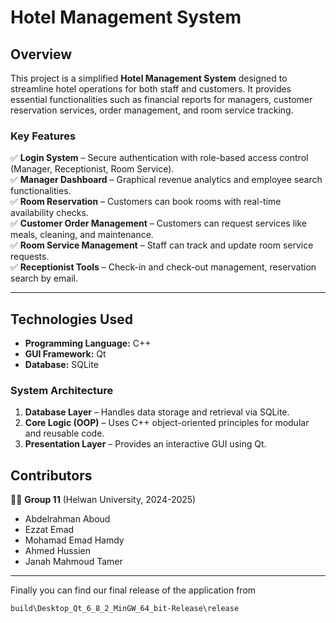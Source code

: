 # **Hotel Management System**

## **Overview**
This project is a simplified **Hotel Management System** designed to streamline hotel operations for both staff and customers. It provides essential functionalities such as financial reports for managers, customer reservation services, order management, and room service tracking.  

### **Key Features**
✅ **Login System** – Secure authentication with role-based access control (Manager, Receptionist, Room Service).  
✅ **Manager Dashboard** – Graphical revenue analytics and employee search functionalities.  
✅ **Room Reservation** – Customers can book rooms with real-time availability checks.  
✅ **Customer Order Management** – Customers can request services like meals, cleaning, and maintenance.  
✅ **Room Service Management** – Staff can track and update room service requests.  
✅ **Receptionist Tools** – Check-in and check-out management, reservation search by email.  

---

## **Technologies Used**
- **Programming Language:** C++  
- **GUI Framework:** Qt  
- **Database:** SQLite  

### **System Architecture**
1. **Database Layer** – Handles data storage and retrieval via SQLite.  
2. **Core Logic (OOP)** – Uses C++ object-oriented principles for modular and reusable code.  
3. **Presentation Layer** – Provides an interactive GUI using Qt.  

## **Contributors**
👨‍💻 **Group 11** (Helwan University, 2024-2025)  
- Abdelrahman Aboud  
- Ezzat Emad  
- Mohamad Emad Hamdy
- Ahmed Hussien 
- Janah Mahmoud Tamer
---
Finally you can find our final release of the application from 
``` sh
build\Desktop_Qt_6_8_2_MinGW_64_bit-Release\release
```
